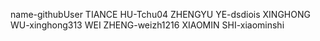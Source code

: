 name-githubUser
TIANCE HU-Tchu04
ZHENGYU YE-dsdiois
XINGHONG WU-xinghong313
WEI ZHENG-weizh1216
XIAOMIN SHI-xiaominshi